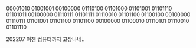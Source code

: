 <!---
KYJ THE YJ
--->

00001010
01001001
00100000
01110100
01101000
01101001
01101110
01101011
00100000
01110111
01101111
01110010
01101100
01100100
00100000
01110111
01101001
01101100
01101100
00100000
01100010
01110101
01110010
01101110

202207
이젠 컴퓨터까지 고장나네..
